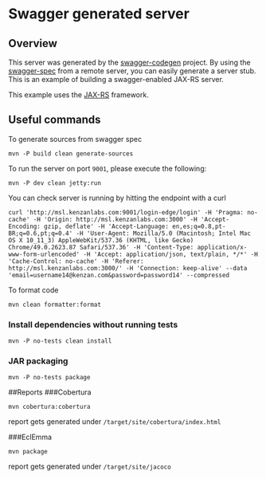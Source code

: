 # Swagger generated server

## Overview
This server was generated by the [swagger-codegen](https://github.com/swagger-api/swagger-codegen) project. By using the 
[swagger-spec](https://github.com/swagger-api/swagger-core/wiki) from a remote server, you can easily generate a server stub.  This
is an example of building a swagger-enabled JAX-RS server.

This example uses the [JAX-RS](https://jax-rs-spec.java.net/) framework.

## Useful commands

To generate sources from swagger spec
```
mvn -P build clean generate-sources
```

To run the server on port `9001`, please execute the following:
```
mvn -P dev clean jetty:run
```

You can check server is running by hitting the endpoint with a curl
```
curl 'http://msl.kenzanlabs.com:9001/login-edge/login' -H 'Pragma: no-cache' -H 'Origin: http://msl.kenzanlabs.com:3000' -H 'Accept-Encoding: gzip, deflate' -H 'Accept-Language: en,es;q=0.8,pt-BR;q=0.6,pt;q=0.4' -H 'User-Agent: Mozilla/5.0 (Macintosh; Intel Mac OS X 10_11_3) AppleWebKit/537.36 (KHTML, like Gecko) Chrome/49.0.2623.87 Safari/537.36' -H 'Content-Type: application/x-www-form-urlencoded' -H 'Accept: application/json, text/plain, */*' -H 'Cache-Control: no-cache' -H 'Referer: http://msl.kenzanlabs.com:3000/' -H 'Connection: keep-alive' --data 'email=username14@kenzan.com&password=password14' --compressed
```

To format code
```
mvn clean formatter:format
```

### Install dependencies without running tests 
```
mvn -P no-tests clean install
```

### JAR packaging
```
mvn -P no-tests package
```

##Reports
###Cobertura
```
mvn cobertura:cobertura
```
report gets generated under `/target/site/cobertura/index.html`

###EclEmma 
```
mvn package
```
report gets generated under `/target/site/jacoco`